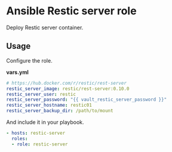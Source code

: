 # Ansible Restic server role

Deploy Restic server container.

## Usage

Configure the role.

**vars.yml**

```yml
# https://hub.docker.com/r/restic/rest-server
restic_server_image: restic/rest-server:0.10.0
restic_server_user: restic
restic_server_password: "{{ vault_restic_server_password }}"
restic_server_hostname: restic01
restic_server_backup_dir: /path/to/mount
```

And include it in your playbook.

```yml
- hosts: restic-server
  roles:
  - role: restic-server
```
